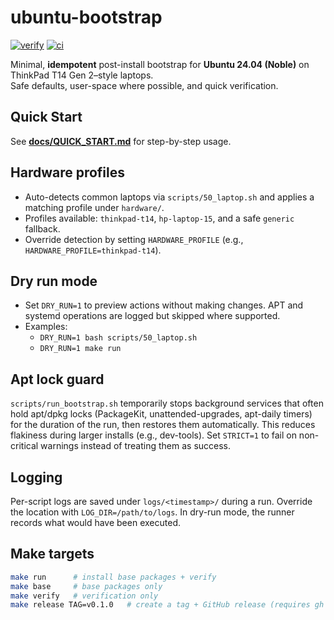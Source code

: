 # ubuntu-bootstrap

[![verify](https://github.com/T-Green-hub/ubuntu-bootstrap/actions/workflows/verify.yml/badge.svg)](https://github.com/T-Green-hub/ubuntu-bootstrap/actions/workflows/verify.yml)
[![ci](https://github.com/T-Green-hub/ubuntu-bootstrap/actions/workflows/ci.yml/badge.svg)](https://github.com/T-Green-hub/ubuntu-bootstrap/actions/workflows/ci.yml)

Minimal, **idempotent** post-install bootstrap for **Ubuntu 24.04 (Noble)** on ThinkPad T14 Gen 2–style laptops.  
Safe defaults, user-space where possible, and quick verification.

## Quick Start

See **[docs/QUICK_START.md](docs/QUICK_START.md)** for step-by-step usage.

## Hardware profiles

- Auto-detects common laptops via `scripts/50_laptop.sh` and applies a matching profile under `hardware/`.
- Profiles available: `thinkpad-t14`, `hp-laptop-15`, and a safe `generic` fallback.
- Override detection by setting `HARDWARE_PROFILE` (e.g., `HARDWARE_PROFILE=thinkpad-t14`).

## Dry run mode

- Set `DRY_RUN=1` to preview actions without making changes. APT and systemd operations are logged but skipped where supported.
- Examples:
  - `DRY_RUN=1 bash scripts/50_laptop.sh`
  - `DRY_RUN=1 make run`

## Apt lock guard

`scripts/run_bootstrap.sh` temporarily stops background services that often hold apt/dpkg locks (PackageKit, unattended-upgrades, apt-daily timers) for the duration of the run, then restores them automatically. This reduces flakiness during larger installs (e.g., dev-tools). Set `STRICT=1` to fail on non-critical warnings instead of treating them as success.

## Logging

Per-script logs are saved under `logs/<timestamp>/` during a run. Override the location with `LOG_DIR=/path/to/logs`. In dry-run mode, the runner records what would have been executed.

## Make targets

```bash
make run      # install base packages + verify
make base     # base packages only
make verify   # verification only
make release TAG=v0.1.0   # create a tag + GitHub release (requires gh auth)
```
